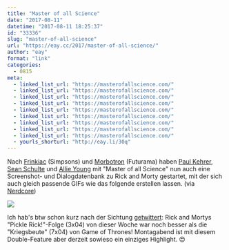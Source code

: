 ```yaml
---
title: "Master of all Science"
date: "2017-08-11"
datetime: "2017-08-11 18:25:37"
id: "33336"
slug: "master-of-all-science"
url: "https://eay.cc/2017/master-of-all-science/"
author: "eay"
format: "link"
categories:
  - 0815
meta:
  - linked_list_url: "https://masterofallscience.com/"
  - linked_list_url: "https://masterofallscience.com/"
  - linked_list_url: "https://masterofallscience.com/"
  - linked_list_url: "https://masterofallscience.com/"
  - linked_list_url: "https://masterofallscience.com/"
  - linked_list_url: "https://masterofallscience.com/"
  - linked_list_url: "https://masterofallscience.com/"
  - linked_list_url: "https://masterofallscience.com/"
  - linked_list_url: "https://masterofallscience.com/"
  - yourls_shorturl: "http://eay.li/30q"
---
```


Nach [Frinkiac](https://frinkiac.com/) (Simpsons) und [Morbotron](https://morbotron.com/) (Futurama) haben [Paul Kehrer](https://twitter.com/reaperhulk), [Sean Schulte](https://twitter.com/sirsean) und [Allie Young](https://twitter.com/seriousallie) mit "Master of all Science" nun auch eine Screenshot- und Dialogdatenbank zu Rick and Morty gestartet, mit der sich auch gleich passende GIFs wie das folgende erstellen lassen. (via [Nerdcore](http://www.nerdcore.de/2017/08/06/rick-morty-gif-database/))

![](https://eay.cc/uploads/2017/pickle-rick.gif)

Ich hab's btw schon kurz nach der Sichtung [getwittert](https://twitter.com/eay/status/894662522208493568): Rick and Mortys "Pickle Rick!"-Folge (3x04) von dieser Woche war noch besser als die "Kriegsbeute" (7x04) von Game of Thrones! Montagabend ist mit diesem Double-Feature aber derzeit sowieso ein einziges Highlight. 😍
